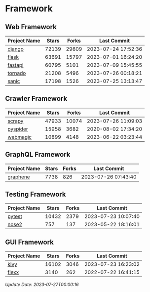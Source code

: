 # Framework

## Web Framework
| Project Name | Stars | Forks | Last Commit |
| ------------ | ----- | ----- | ----------- |
| [django](https://github.com/django/django) | 72139 | 29609 | 2023-07-24 17:52:36 |
| [flask](https://github.com/pallets/flask) | 63691 | 15797 | 2023-07-01 16:24:20 |
| [fastapi](https://github.com/tiangolo/fastapi) | 60795 | 5101 | 2023-07-09 15:45:55 |
| [tornado](https://github.com/tornadoweb/tornado) | 21208 | 5496 | 2023-07-26 00:18:21 |
| [sanic](https://github.com/sanic-org/sanic) | 17198 | 1526 | 2023-07-25 13:13:47 |

## Crawler Framework
| Project Name | Stars | Forks | Last Commit |
| ------------ | ----- | ----- | ----------- |
| [scrapy](https://github.com/scrapy/scrapy) | 47933 | 10074 | 2023-07-26 11:09:03 |
| [pyspider](https://github.com/binux/pyspider) | 15958 | 3682 | 2020-08-02 17:34:20 |
| [webmagic](https://github.com/code4craft/webmagic) | 10899 | 4148 | 2023-06-22 03:23:44 |

## GraphQL Framework
| Project Name | Stars | Forks | Last Commit |
| ------------ | ----- | ----- | ----------- |
| [graphene](https://github.com/graphql-python/graphene) | 7738 | 826 | 2023-07-26 07:43:40 |

## Testing Framework
| Project Name | Stars | Forks | Last Commit |
| ------------ | ----- | ----- | ----------- |
| [pytest](https://github.com/pytest-dev/pytest) | 10432 | 2379 | 2023-07-23 10:07:40 |
| [nose2](https://github.com/nose-devs/nose2) | 757 | 137 | 2023-05-22 18:16:01 |

## GUI Framework
| Project Name | Stars | Forks | Last Commit |
| ------------ | ----- | ----- | ----------- |
| [kivy](https://github.com/kivy/kivy) | 16102 | 3046 | 2023-07-23 16:23:02 |
| [flexx](https://github.com/flexxui/flexx) | 3140 | 262 | 2022-07-22 16:41:15 |

*Update Date: 2023-07-27T00:00:16*